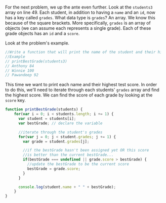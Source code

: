 For the next problem, we up the ante even further. Look at the `students3` array on line 49. Each student, in addition to having a `name` and an `id`, now has a key called `grades`. What data type is `grades`? An array. We know this because of the square brackets. More specifically, `grades` is an array of objects (we can assume each represents a single grade). Each of these grade objects has an `id` and a `score`.

Look at the problem's example.

```js
//Write a function that will print the name of the student and their highest test score
//Example
// printBestGrade(students3)
// Anthony 84
// Winnie 100
// Pawandeep 92
```

This time we want to print each name and their highest test score. In order to do this, we'll need to iterate through each students' `grades` array and find the highest score. We can find the score of each grade by looking at the `score` key.

```js
function printBestGrade(students) {
    for(var i = 0; i < students.length; i += 1) {
      var student = students[i];
      var bestGrade; // declare the variable

      //iterate through the student's grades
      for(var j = 0; j < student.grades; j += 1) {
        var grade = student.grades[j];

        //if the bestGrade hasn't been assigned yet OR this score
        //is better than the current bestGrade...
        if(bestGrade === undefined || grade.score > bestGrade) {
          //update the bestGrade to be the current score
          bestGrade = grade.score;
        }
      }

      console.log(student.name + " " + bestGrade);
    }
}
```
